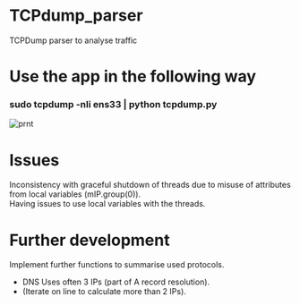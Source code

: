 # TCPdump_parser
TCPDump parser to analyse traffic

# Use the app in the following way
### sudo tcpdump -nli ens33 | python tcpdump.py

![prnt](https://user-images.githubusercontent.com/32357144/63353242-5b6f3b00-c35a-11e9-82df-935d6dbbbe49.png)

# Issues
Inconsistency with graceful shutdown of threads due to misuse of attributes from local variables (mIP.group(0)). <br />
Having issues to use local variables with the threads.

# Further development
Implement further functions to summarise used protocols.<br />
- DNS Uses often 3 IPs (part of A record resolution).
- (Iterate on line to calculate more than 2 IPs).
